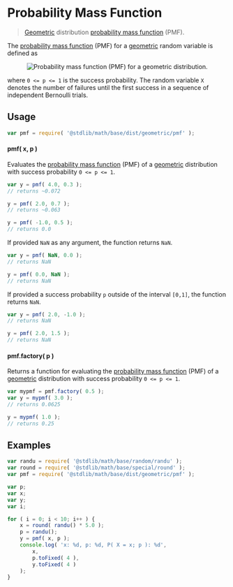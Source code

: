 # Probability Mass Function

> [Geometric][geometric-distribution] distribution [probability mass function][pmf] (PMF).

<section class="intro">

The [probability mass function][pmf] (PMF) for a [geometric][geometric-distribution] random variable is defined as

<!-- <equation class="equation" label="eq:geometric_pmf" align="center" raw="\Pr(X = x) = \begin{cases}(1-p)^{x}\,p & \text{ for } x=0,1,2,\ldots \\ 0 & \text{ otherwise } \end{cases}" alt="Probability mass function (PMF) for a geometric distribution."> -->

<div class="equation" align="center" data-raw-text="\Pr(X = x) = \begin{cases}(1-p)^{x}\,p &amp; \text{ for } x=0,1,2,\ldots \\ 0 &amp; \text{ otherwise } \end{cases}" data-equation="eq:geometric_pmf">
    <img src="https://cdn.rawgit.com/stdlib-js/stdlib/15a1a60070db1b591d75f6b110e0e8387e550637/lib/node_modules/@stdlib/math/base/dist/geometric/pmf/docs/img/equation_geometric_pmf.svg" alt="Probability mass function (PMF) for a geometric distribution.">
    <br>
</div>

<!-- </equation> -->

where `0 <= p <= 1` is the success probability. The random variable `X` denotes the number of failures until the first success in a sequence of independent Bernoulli trials.

</section>

<!-- /.intro -->

<section class="usage">

## Usage

```javascript
var pmf = require( '@stdlib/math/base/dist/geometric/pmf' );
```

#### pmf( x, p )

Evaluates the [probability mass function][pmf] (PMF) of a [geometric][geometric-distribution] distribution with success probability `0 <= p <= 1`.

```javascript
var y = pmf( 4.0, 0.3 );
// returns ~0.072

y = pmf( 2.0, 0.7 );
// returns ~0.063

y = pmf( -1.0, 0.5 );
// returns 0.0
```

If provided `NaN` as any argument, the function returns `NaN`.

```javascript
var y = pmf( NaN, 0.0 );
// returns NaN

y = pmf( 0.0, NaN );
// returns NaN
```

If provided a success probability `p` outside of the interval `[0,1]`, the function returns `NaN`.

```javascript
var y = pmf( 2.0, -1.0 );
// returns NaN

y = pmf( 2.0, 1.5 );
// returns NaN
```

#### pmf.factory( p )

Returns a function for evaluating the [probability mass function][pmf] (PMF) of a [geometric][geometric-distribution] distribution with success probability `0 <= p <= 1`.

```javascript
var mypmf = pmf.factory( 0.5 );
var y = mypmf( 3.0 );
// returns 0.0625

y = mypmf( 1.0 );
// returns 0.25
```

</section>

<!-- /.usage -->

<section class="examples">

## Examples

```javascript
var randu = require( '@stdlib/math/base/random/randu' );
var round = require( '@stdlib/math/base/special/round' );
var pmf = require( '@stdlib/math/base/dist/geometric/pmf' );

var p;
var x;
var y;
var i;

for ( i = 0; i < 10; i++ ) {
    x = round( randu() * 5.0 );
    p = randu();
    y = pmf( x, p );
    console.log( 'x: %d, p: %d, P( X = x; p ): %d',
        x,
        p.toFixed( 4 ),
        y.toFixed( 4 )
    );
}
```

</section>

<!-- /.examples -->

<section class="links">

[geometric-distribution]: https://en.wikipedia.org/wiki/Geometric_distribution

[pmf]: https://en.wikipedia.org/wiki/Probability_mass_function

</section>

<!-- /.links -->

